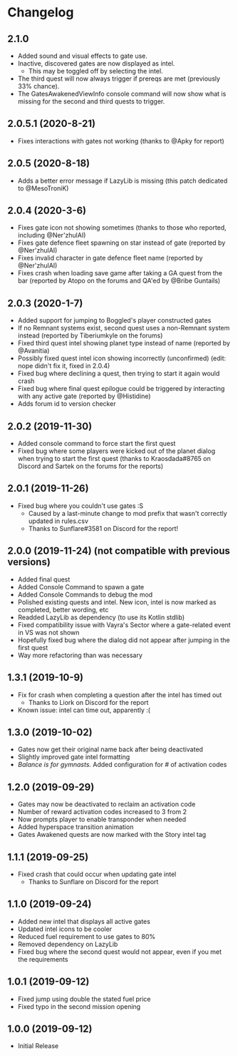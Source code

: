 # Changelog

## 2.1.0

- Added sound and visual effects to gate use.
- Inactive, discovered gates are now displayed as intel.
    - This may be toggled off by selecting the intel.
- The third quest will now always trigger if prereqs are met (previously 33% chance).
- The GatesAwakenedViewInfo console command will now show what is missing for the second and third quests to trigger.

## 2.0.5.1 (2020-8-21)
- Fixes interactions with gates not working (thanks to @Apky for report)

## 2.0.5 (2020-8-18)
- Adds a better error message if LazyLib is missing (this patch dedicated to @MesoTroniK)

## 2.0.4 (2020-3-6)

- Fixes gate icon not showing sometimes (thanks to those who reported, including @Ner'zhulAI)
- Fixes gate defence fleet spawning on star instead of gate (reported by @Ner'zhulAI)
- Fixes invalid character in gate defence fleet name (reported by @Ner'zhulAI)
- Fixes crash when loading save game after taking a GA quest from the bar (reported by Atopo on the forums and QA'ed by @Bribe Guntails)

## 2.0.3 (2020-1-7)

- Added support for jumping to Boggled's player constructed gates
- If no Remnant systems exist, second quest uses a non-Remnant system instead (reported by Tiberiumkyle on the forums)
- Fixed third quest intel showing planet type instead of name (reported by @Avanitia)
- Possibly fixed quest intel icon showing incorrectly (unconfirmed) (edit: nope didn't fix it, fixed in 2.0.4)
- Fixed bug where declining a quest, then trying to start it again would crash
- Fixed bug where final quest epilogue could be triggered by interacting with any active gate  (reported by @Histidine)
- Adds forum id to version checker

## 2.0.2 (2019-11-30)

- Added console command to force start the first quest
- Fixed bug where some players were kicked out of the planet dialog when trying to start
 the first quest (thanks to Kraosdada#8765 on Discord and Sartek on the forums for the reports)

## 2.0.1 (2019-11-26)

- Fixed bug where you couldn't use gates :S
    - Caused by a last-minute change to mod prefix that wasn't correctly updated in rules.csv
    - Thanks to Sunflare#3581 on Discord for the report!

## 2.0.0 (2019-11-24) (not compatible with previous versions)

- Added final quest
- Added Console Command to spawn a gate
- Added Console Commands to debug the mod
- Polished existing quests and intel. New icon, intel is now marked as completed, better wording, etc
- Readded LazyLib as dependency (to use its Kotlin stdlib)
- Fixed compatibility issue with Vayra's Sector where a gate-related event in VS was not shown
- Hopefully fixed bug where the dialog did not appear after jumping in the first quest
- Way more refactoring than was necessary

## 1.3.1 (2019-10-9)

- Fix for crash when completing a question after the intel has timed out
    - Thanks to Liork on Discord for the report
- Known issue: intel can time out, apparently :(

## 1.3.0 (2019-10-02)

- Gates now get their original name back after being deactivated
- Slightly improved gate intel formatting
- _Balance is for gymnasts._ Added configuration for # of activation codes

## 1.2.0 (2019-09-29)

- Gates may now be deactivated to reclaim an activation code
- Number of reward activation codes increased to 3 from 2
- Now prompts player to enable transponder when needed
- Added hyperspace transition animation
- Gates Awakened quests are now marked with the Story intel tag

## 1.1.1 (2019-09-25)
- Fixed crash that could occur when updating gate intel 
    - Thanks to Sunflare on Discord for the report

## 1.1.0 (2019-09-24)

- Added new intel that displays all active gates
- Updated intel icons to be cooler
- Reduced fuel requirement to use gates to 80%
- Removed dependency on LazyLib
- Fixed bug where the second quest would not appear, even if you met the requirements

## 1.0.1 (2019-09-12)

- Fixed jump using double the stated fuel price
- Fixed typo in the second mission opening

## 1.0.0 (2019-09-12)

- Initial Release
